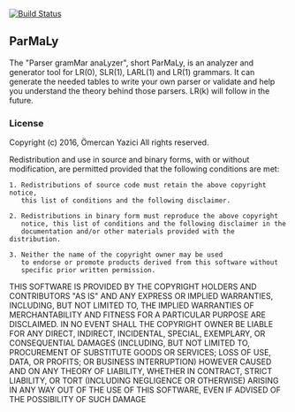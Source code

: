 [![Build Status](https://travis-ci.org/PearCoding/ParMaLy.svg?branch=master)](https://travis-ci.org/PearCoding/ParMaLy)

## ParMaLy

The "Parser gramMar anaLyzer", short ParMaLy, is an analyzer and generator tool for LR(0), SLR(1), LARL(1) and LR(1) grammars. It can generate the needed tables to write your own parser or validate and help you understand the theory behind those parsers. LR(k) will follow in the future. 

### License

Copyright (c) 2016, Ömercan Yazici <omercan AT pearcoding.eu>
All rights reserved.

Redistribution and use in source and binary forms, with or without modification,
are permitted provided that the following conditions are met:

    1. Redistributions of source code must retain the above copyright notice,
       this list of conditions and the following disclaimer.

    2. Redistributions in binary form must reproduce the above copyright
       notice, this list of conditions and the following disclaimer in the
       documentation and/or other materials provided with the distribution.

    3. Neither the name of the copyright owner may be used
       to endorse or promote products derived from this software without
       specific prior written permission.

THIS SOFTWARE IS PROVIDED BY THE COPYRIGHT HOLDERS AND CONTRIBUTORS "AS IS" AND
ANY EXPRESS OR IMPLIED WARRANTIES, INCLUDING, BUT NOT LIMITED TO, THE IMPLIED
WARRANTIES OF MERCHANTABILITY AND FITNESS FOR A PARTICULAR PURPOSE ARE
DISCLAIMED. IN NO EVENT SHALL THE COPYRIGHT OWNER BE LIABLE FOR
ANY DIRECT, INDIRECT, INCIDENTAL, SPECIAL, EXEMPLARY, OR CONSEQUENTIAL DAMAGES
(INCLUDING, BUT NOT LIMITED TO, PROCUREMENT OF SUBSTITUTE GOODS OR SERVICES;
LOSS OF USE, DATA, OR PROFITS; OR BUSINESS INTERRUPTION) HOWEVER CAUSED AND ON
ANY THEORY OF LIABILITY, WHETHER IN CONTRACT, STRICT LIABILITY, OR TORT
(INCLUDING NEGLIGENCE OR OTHERWISE) ARISING IN ANY WAY OUT OF THE USE OF THIS
SOFTWARE, EVEN IF ADVISED OF THE POSSIBILITY OF SUCH DAMAGE
 
